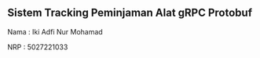 ## **Sistem Tracking Peminjaman Alat gRPC Protobuf**
Nama : Iki Adfi Nur Mohamad

NRP  : 5027221033
